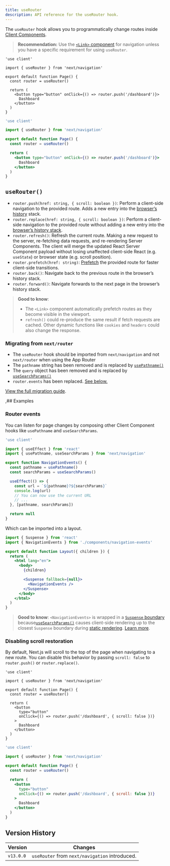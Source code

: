 ```yaml
---
title: useRouter
description: API reference for the useRouter hook.
---
```


The `useRouter` hook allows you to programmatically change routes inside [Client Components](/docs/app/building-your-application/rendering/client-components).

> **Recommendation:** Use the [`<Link>` component](/docs/app/building-your-application/routing/linking-and-navigating#link-component) for navigation unless you have a specific requirement for using `useRouter`.

```tsx filename="app/example-client-component.tsx" switcher
'use client'

import { useRouter } from 'next/navigation'

export default function Page() {
  const router = useRouter()

  return (
    <button type="button" onClick={() => router.push('/dashboard')}>
      Dashboard
    </button>
  )
}
```

```jsx filename="app/example-client-component.js" switcher
'use client'

import { useRouter } from 'next/navigation'

export default function Page() {
  const router = useRouter()

  return (
    <button type="button" onClick={() => router.push('/dashboard')}>
      Dashboard
    </button>
  )
}
```

## `useRouter()`

- `router.push(href: string, { scroll: boolean })`: Perform a client-side navigation to the provided route. Adds a new entry into the [browser’s history](https://developer.mozilla.org/docs/Web/API/History_API) stack.
- `router.replace(href: string, { scroll: boolean })`: Perform a client-side navigation to the provided route without adding a new entry into the [browser’s history stack](https://developer.mozilla.org/docs/Web/API/History_API).
- `router.refresh()`: Refresh the current route. Making a new request to the server, re-fetching data requests, and re-rendering Server Components. The client will merge the updated React Server Component payload without losing unaffected client-side React (e.g. `useState`) or browser state (e.g. scroll position).
- `router.prefetch(href: string)`: [Prefetch](/docs/app/building-your-application/routing/linking-and-navigating#2-prefetching) the provided route for faster client-side transitions.
- `router.back()`: Navigate back to the previous route in the browser’s history stack.
- `router.forward()`: Navigate forwards to the next page in the browser’s history stack.

> **Good to know**:
>
> - The `<Link>` component automatically prefetch routes as they become visible in the viewport.
> - `refresh()` could re-produce the same result if fetch requests are cached. Other dynamic functions like `cookies` and `headers` could also change the response.

### Migrating from `next/router`

- The `useRouter` hook should be imported from `next/navigation` and not `next/router` when using the App Router
- The `pathname` string has been removed and is replaced by [`usePathname()`](/docs/app/api-reference/functions/use-pathname)
- The `query` object has been removed and is replaced by [`useSearchParams()`](/docs/app/api-reference/functions/use-search-params)
- `router.events` has been replaced. [See below.](#router-events)

[View the full migration guide](/docs/app/building-your-application/upgrading/app-router-migration).

,## Examples

### Router events

You can listen for page changes by composing other Client Component hooks like `usePathname` and `useSearchParams`.

```jsx filename="app/components/navigation-events.js"
'use client'

import { useEffect } from 'react'
import { usePathname, useSearchParams } from 'next/navigation'

export function NavigationEvents() {
  const pathname = usePathname()
  const searchParams = useSearchParams()

  useEffect(() => {
    const url = `${pathname}?${searchParams}`
    console.log(url)
    // You can now use the current URL
    // ...
  }, [pathname, searchParams])

  return null
}
```

Which can be imported into a layout.

```jsx filename="app/layout.js" highlight={2,10-12}
import { Suspense } from 'react'
import { NavigationEvents } from './components/navigation-events'

export default function Layout({ children }) {
  return (
    <html lang="en">
      <body>
        {children}

        <Suspense fallback={null}>
          <NavigationEvents />
        </Suspense>
      </body>
    </html>
  )
}
```

> **Good to know**: `<NavigationEvents>` is wrapped in a [`Suspense` boundary](/docs/app/building-your-application/routing/loading-ui-and-streaming#example) because[`useSearchParams()`](/docs/app/api-reference/functions/use-search-params) causes client-side rendering up to the closest `Suspense` boundary during [static rendering](/docs/app/building-your-application/rendering/server-components#static-rendering-default). [Learn more](/docs/app/api-reference/functions/use-search-params#behavior).

### Disabling scroll restoration

By default, Next.js will scroll to the top of the page when navigating to a new route. You can disable this behavior by passing `scroll: false` to `router.push()` or `router.replace()`.

```tsx filename="app/example-client-component.tsx" switcher
'use client'

import { useRouter } from 'next/navigation'

export default function Page() {
  const router = useRouter()

  return (
    <button
      type="button"
      onClick={() => router.push('/dashboard', { scroll: false })}
    >
      Dashboard
    </button>
  )
}
```

```jsx filename="app/example-client-component.jsx" switcher
'use client'

import { useRouter } from 'next/navigation'

export default function Page() {
  const router = useRouter()

  return (
    <button
      type="button"
      onClick={() => router.push('/dashboard', { scroll: false })}
    >
      Dashboard
    </button>
  )
}
```

## Version History

| Version   | Changes                                        |
| --------- | ---------------------------------------------- |
| `v13.0.0` | `useRouter` from `next/navigation` introduced. |
